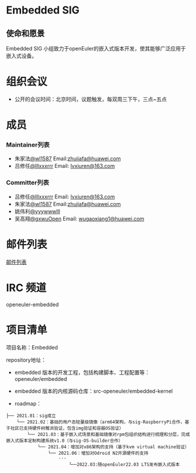
# Embedded SIG
## 使命和愿景

Embedded SIG 小组致力于openEuler的嵌入式版本开发，使其能够广泛应用于嵌入式设备。

# 组织会议

- 公开的会议时间：北京时间，议题触发，每双周三下午，三点~五点





# 成员


### Maintainer列表
- 朱家法[@wl1587](https://gitee.com/wl1587/) Email:zhujiafa@huawei.com
- 吕修任[@lllxxxrrr](https://gitee.com/lllxxxrrr/) Email: lvxiuren@163.com

### Committer列表
- 吕修任[@lllxxxrrr](https://gitee.com/lllxxxrrr/) Email: lvxiuren@163.com
- 朱家法[@wl1587](https://gitee.com/wl1587/) Email:zhujiafa@huawei.com
- 姚伟利[@yyywwwlll](https://gitee.com/yyywwwlll/)
- 吴高翔[@gxwuOpen](https://gitee.com/gxwuOpen/) Email: wugaoxiang1@huawei.com



# 邮件列表

[邮件列表](dev@openeuler.org)

# IRC 频道
openeuler-embedded

# 项目清单

项目名称：Embedded

repository地址：
- embedded 版本的开发工程，包括构建脚本、工程配置等：openeuler/embedded
- embedded 版本的内核源码仓库：src-openeuler/embedded-kernel

- roadmap：
```
├── 2021.01：sig成立
    └── 2021.02：基础的用户态轻量级镜像（arm64架构，与sig-RaspberryPi合作，基于社区已支持硬件树莓派验证，包含img验证和容器OS验证）
        └── 2021.03：基于嵌入式场景和基础镜像对rpm包组织结构进行梳理和分层，完成嵌入式版本定制构建系统v1.0（与sig-OS-builder合作）
            └── 2021.04：增加对x86架构的支持（基于kvm virtual machine验证）
                └── 2021.06：增加对Odroid N2开源硬件的支持
                    ···
                        └──2022.03:随openEuler22.03 LTS发布嵌入式版本
```